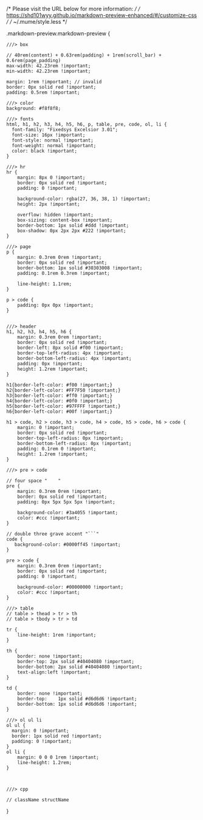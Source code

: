 
/* Please visit the URL below for more information: */
/*   https://shd101wyy.github.io/markdown-preview-enhanced/#/customize-css */
/* ~/.mume/style.less */

.markdown-preview.markdown-preview {

    ///> box

    // 40rem(content) + 0.63rem(padding) + 1rem(scroll_bar) + 0.6rem(page_padding)
    max-width: 42.23rem !important;
    min-width: 42.23rem !important;

    margin: 1rem !important; // invalid
    border: 0px solid red !important;
    padding: 0.5rem !important;

    ///> color
    background: #f8f8f8;

    ///> fonts
    html, h1, h2, h3, h4, h5, h6, p, table, pre, code, ol, li {
      font-family: "Fixedsys Excelsior 3.01";
      font-size: 16px !important;
      font-style: normal !important;
      font-weight: normal !important;
      color: black !important;
    }

    ///> hr
    hr {
        margin: 8px 0 !important;
        border: 0px solid red !important;
        padding: 0 !important;

        background-color: rgba(27, 36, 38, 1) !important;
        height: 2px !important;

        overflow: hidden !important;
        box-sizing: content-box !important;
        border-bottom: 1px solid #ddd !important;
        box-shadow: 0px 2px 2px #222 !important;
    }

    ///> page
    p {
        margin: 0.3rem 0rem !important;
        border: 0px solid red !important;
        border-bottom: 1px solid #30303008 !important;
        padding: 0.1rem 0.3rem !important;

        line-height: 1.1rem;
    }

    p > code {
        padding: 0px 0px !important;
    }


    ///> header
    h1, h2, h3, h4, h5, h6 {
        margin: 0.3rem 0rem !important;
        border: 0px solid red !important;
        border-left: 8px solid #f00 !important;
        border-top-left-radius: 4px !important;
        border-bottom-left-radius: 4px !important;
        padding: 0px !important;
        height: 1.2rem !important;
    }

    h1{border-left-color: #f00 !important;}
    h2{border-left-color: #FF7F50 !important;}
    h3{border-left-color: #ff0 !important;}
    h4{border-left-color: #0f0 !important;}
    h5{border-left-color: #97FFFF !important;}
    h6{border-left-color: #00f !important;}

    h1 > code, h2 > code, h3 > code, h4 > code, h5 > code, h6 > code {
        margin: 0 !important;
        border: 0px solid red !important;
        border-top-left-radius: 0px !important;
        border-bottom-left-radius: 0px !important;
        padding: 0.1rem 0 !important;
        height: 1.2rem !important;
    }

    ///> pre > code

    // four space "    "
    pre {
        margin: 0.3rem 0rem !important;
        border: 0px solid red !important;
        padding: 0px 5px 5px 5px !important;

        background-color: #3a4055 !important;
        color: #ccc !important;
    }

    // double three grave accent "```"
    code {
       background-color: #0000ff45 !important;
    }

    pre > code {
        margin: 0.3rem 0rem !important;
        border: 0px solid red !important;
        padding: 0 !important;

        background-color: #00000000 !important;
        color: #ccc !important;
    }

    ///> table
    // table > thead > tr > th
    // table > tbody > tr > td

    tr {
        line-height: 1rem !important;
    }

    th {
        border: none !important;
        border-top: 2px solid #40404080 !important;
        border-bottom: 2px solid #40404080 !important;
        text-align:left !important;
    }

    td {
        border: none !important;
        border-top:    1px solid #d6d6d6 !important;
        border-bottom: 1px solid #d6d6d6 !important;
    }

    ///> ol ul li
    ol ul {
      margin: 0 !important;
      border: 1px solid red !important;
      padding: 0 !important;
    }
    ol li {
        margin: 0 0 0 1rem !important;
        line-height: 1.2rem;
    }



    ///> cpp

    // className structName

}
